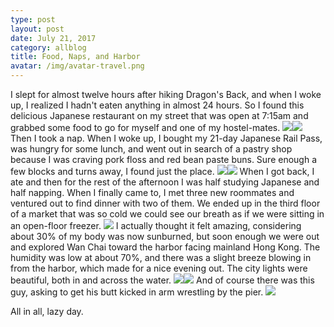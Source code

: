 ```yaml
---
type: post
layout: post
date: July 21, 2017
category: allblog
title: Food, Naps, and Harbor
avatar: /img/avatar-travel.png
---
```


I slept for almost twelve hours after hiking Dragon's Back, and when I woke up, I realized I hadn't eaten anything in almost 24 hours. So I found this delicious Japanese restaurant on my street that was open at 7:15am and grabbed some food to go for myself and one of my hostel-mates. <img class='post-img' src='{{ "/img/travel/SE_Asia/Day4/IMG_20170721_072218.jpeg" }}'/><img class='post-img' src='{{ "/img/travel/SE_Asia/Day4/IMG_20170721_074221.jpeg" }}'/> Then I took a nap. When I woke up, I bought my 21-day Japanese Rail Pass, was hungry for some lunch, and went out in search of a pastry shop because I was craving pork floss and red bean paste buns. Sure enough a few blocks and turns away, I found just the place. <img class='post-img' src='{{ "/img/travel/SE_Asia/Day4/IMG_20170721_120036.jpeg" }}'/><img class='post-img' src='{{ "/img/travel/SE_Asia/Day4/IMG_20170721_120105.jpeg" }}'/> When I got back, I ate and then for the rest of the afternoon I was half studying Japanese and half napping. When I finally came to, I met three new roommates and ventured out to find dinner with two of them. We ended up in the third floor of a market that was so cold we could see our breath as if we were sitting in an open-floor freezer. <img class='post-img' src='{{ "/img/travel/SE_Asia/Day4/IMG_20170721_191329.jpeg" }}'/> I actually thought it felt amazing, considering about 30% of my body was now sunburned, but soon enough we were out and explored Wan Chai toward the harbor facing mainland Hong Kong. The humidity was low at about 70%, and there was a slight breeze blowing in from the harbor, which made for a nice evening out. The city lights were beautiful, both in and across the water. <img class='post-img' src='{{ "/img/travel/SE_Asia/Day4/IMG_20170721_201115.jpeg" }}'/><img class='post-img' src='{{ "/img/travel/SE_Asia/Day4/IMG_20170721_203946~2.jpeg" }}'/> And of course there was this guy, asking to get his butt kicked in arm wrestling by the pier. <img class='post-img' src='{{ "/img/travel/SE_Asia/Day4/IMG_20170721_204718~2.jpeg" }}'/>

All in all, lazy day.

